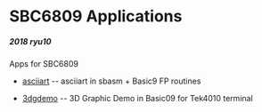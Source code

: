# SBC6809 Applications

##### 2018 ryu10

Apps for SBC6809

* [asciiart](asciiart/)
-- asciiart in sbasm + Basic9 FP routines

* [3dgdemo](3dgdemo/)
-- 3D Graphic Demo in Basic09 for Tek4010 terminal
